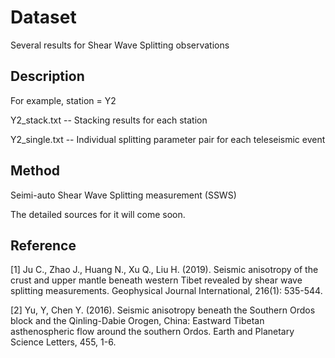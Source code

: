 # Dataset

Several results for Shear Wave Splitting observations

## Description
For example, station = Y2

Y2_stack.txt -- Stacking results for each station

Y2_single.txt -- Individual splitting parameter pair for each teleseismic event

## Method
Seimi-auto Shear Wave Splitting measurement (SSWS)

The detailed sources for it will come soon.

## Reference
[1] Ju C., Zhao J., Huang N., Xu Q., Liu H. (2019). Seismic anisotropy of the crust and upper mantle beneath western Tibet revealed by shear wave splitting measurements. Geophysical Journal International, 216(1): 535-544.

[2] Yu, Y, Chen Y. (2016). Seismic anisotropy beneath the Southern Ordos block and the Qinling-Dabie Orogen, China: Eastward Tibetan asthenospheric flow around the southern Ordos. Earth and Planetary Science Letters, 455, 1-6.
